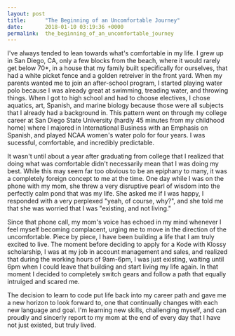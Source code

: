 ```yaml
---
layout: post
title:      "The Beginning of an Uncomfortable Journey"
date:       2018-01-10 03:19:36 +0000
permalink:  the_beginning_of_an_uncomfortable_journey
---
```



I've always tended to lean towards what's comfortable in my life. I grew up in San Diego, CA, only a few blocks from the beach, where it would rarely get below 70*, in a house that my family built specifically for ourselves, that had a white picket fence and a golden retreiver in the front yard. When my parents wanted me to join an after-school program, I started playing water polo because I was already great at swimming, treading water, and throwing things. When I got to high school and had to choose electives, I chose aquatics, art, Spanish, and marine biology because those were all subjects that I already had a background in. This pattern went on through my college career at San Diego State University (hardly 45 minutes from my childhood home) where I majored in International Business with an Emphasis on Spanish, and played NCAA women's water polo for four years. I was sucessful, comfortable, and incredibly predictable.

It wasn't until about a year after graduating from college that I realized that doing what was comfortable didn't necessarily mean that I was doing my best. While this may seem far too obvious to be an epiphany to many, it was a completely foreign concept to me at the time. One day while I was on the phone with my mom, she threw a very disruptive pearl of wisdom into the perfectly calm pond that was my life. She asked me if I was happy, I responded with a very perplexed "yeah, of course, why?", and she told me that she was worried that I was "existing, and not living."

Since that phone call, my mom's voice has echoed in my mind whenever I feel myself becoming complacent, urging me to move in the direction of the uncomfortable. Piece by piece, I have been building a life that I am truly excited to live.  The moment before deciding to apply for a Kode with Klossy scholarship, I was at my job in account management and sales, and realized that during the working hours of 9am-6pm, I was just existing, waiting until 6pm when I could leave that building and start living my life again. In that moment I decided to completely switch gears and follow a path that equally intruiged and scared me.

The decision to learn to code put life back into my career path and gave me a new horizon to look forward to, one that continually changes with each new language and goal. I'm learning new skills, challenging myself, and can proudly and sincerly report to my mom at the end of every day that I have not just existed, but truly lived.

